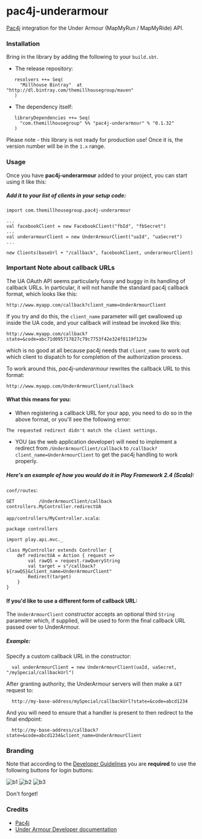 pac4j-underarmour
============================

[Pac4j](https://github.com/pac4j/pac4j) integration for the Under Armour (MapMyRun / MapMyRide) API.


### Installation

Bring in the library by adding the following to your ```build.sbt```. 

  - The release repository: 

```
   resolvers ++= Seq(
     "Millhouse Bintray"  at "http://dl.bintray.com/themillhousegroup/maven"
   )
```
  - The dependency itself: 

```
   libraryDependencies ++= Seq(
     "com.themillhousegroup" %% "pac4j-underarmour" % "0.1.32"
   )

```

Please note - this library is not ready for production use! Once it is, the version number will be in the `1.x` range.


### Usage

Once you have __pac4j-underarmour__ added to your project, you can start using it like this:

##### Add it to your list of clients in your setup code:
```
import com.themillhousegroup.pac4j-underarmour

...
val facebookClient = new FacebookClient("fbId", "fbSecret")
...
val underarmourClient = new UnderArmourClient("uaId", "uaSecret")
...

new Clients(baseUrl + "/callback", facebookClient, underarmourClient)

```

### Important Note about callback URLs
The UA OAuth API seems particularly fussy and buggy in its handling of callback URLs.
In particular, it will not handle the standard pac4j callback format, which looks like this:

```
http://www.myapp.com/callback?client_name=UnderArmourClient
```

If you try and do this, the `client_name` parameter will get swallowed up inside the UA code, and your callback will instead be invoked like this:

```
http://www.myapp.com/callback?state=&code=abc71d095717827c79c7753f42e324f8119f123e
```
which is no good at all because pac4j needs that `client_name` to work out which client to dispatch to for completion of the authorization process.

To work around this, *pac4j-underarmour* rewrites the callback URL to this format:
```
http://www.myapp.com/UnderArmourClient/callback
```

#### What this means for you:
- When registering a callback URL for your app, you need to do so in the above format, or you'll see the following error:
```
The requested redirect didn't match the client settings.
```
- YOU (as the web application developer) will need to implement a redirect from `/UnderArmourClient/callback` to `/callback?client_name=UnderArmourClient` to get the pac4j handling to work properly.

##### Here's an example of how you would do it in Play Framework 2.4 (Scala):

`conf/routes`:

```
GET         /UnderArmourClient/callback     controllers.MyController.redirectUA

```

`app/controllers/MyController.scala`:

```
package controllers

import play.api.mvc._

class MyController extends Controller {
	def redirectUA = Action { request =>
		val rawQS = request.rawQueryString
		val target = s"/callback?${rawQS}&client_name=UnderArmourClient"
		Redirect(target)
	}
}
```

#### If you'd like to use a different form of callback URL:

The `UnderArmourClient` constructor accepts an optional third `String` parameter which, if supplied, will be used to form the final callback URL passed over to UnderArmour. 

##### Example:

Specify a custom callback URL in the constructor:
```
  val underArmourClient = new UnderArmourClient(uaId, uaSecret, "/mySpecial/callbackUrl")
```
 
After granting authority, the UnderArmour servers will then make a `GET` request to:
```
  http://my-base-address/mySpecial/callbackUrl?state=&code=abcd1234
```
And you will need to ensure that a handler is present to then redirect to the final endpoint:
```
  http://my-base-address/callback?state=&code=abcd1234&client_name=UnderArmourClient
```
### Branding 
Note that according to the [Developer Guidelines](https://developer.underarmour.com/docs/v70_Authentication) you are __required__ to use the following buttons for login buttons:

![b1](http://developer-ua.mapmyfitness.com.s3.amazonaws.com/assets/login_buttons/UA-login_btn-xlarge.png)
![b2](http://developer-ua.mapmyfitness.com.s3.amazonaws.com/assets/login_buttons/UA-login_btn-large.png)
![b3](http://developer-ua.mapmyfitness.com.s3.amazonaws.com/assets/login_buttons/UA-login_btn-medium.png)

Don't forget! 

### Credits

- [Pac4j](https://github.com/pac4j/pac4j)
- [Under Armour Developer documentation](https://developer.underarmour.com/docs)

